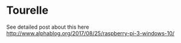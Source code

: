# Tourelle

See detailed post about this here http://www.alphablog.org/2017/08/25/raspberry-pi-3-windows-10/
